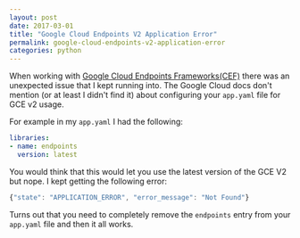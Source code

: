 ```yaml
---
layout: post
date: 2017-03-01
title: "Google Cloud Endpoints V2 Application Error"
permalink: google-cloud-endpoints-v2-application-error
categories: python
---
```


When working with [Google Cloud Endpoints Frameworks(CEF)](https://cloud.google.com/endpoints/docs/frameworks/python/about-cloud-endpoints-frameworks) there was an unexpected issue that I kept running into. The Google Cloud docs don't mention (or at least I didn't find it) about configuring your `app.yaml` file for GCE v2 usage.

For example in my `app.yaml` I had the following:

```yaml
libraries:
- name: endpoints
  version: latest
```

You would think that this would let you use the latest version of the GCE V2 but nope. I kept getting the following error:

```javascript
{"state": "APPLICATION_ERROR", "error_message": "Not Found"}
```

Turns out that you need to completely remove the `endpoints` entry from your `app.yaml` file and then it all works.
